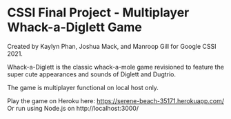 CSSI Final Project - Multiplayer Whack-a-Diglett Game
=================

Created by Kaylyn Phan, Joshua Mack, and Manroop Gill for Google CSSI 2021.

Whack-a-Diglett is the classic whack-a-mole game revisioned to feature the super cute appearances and sounds of Diglett and Dugtrio.

The game is multiplayer functional on local host only.

Play the game on Heroku here: https://serene-beach-35171.herokuapp.com/
Or run using Node.js on http://localhost:3000/


